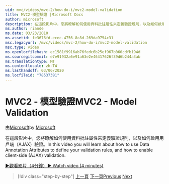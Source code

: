 ```yaml
---
uid: mvc/videos/mvc-2/how-do-i/mvc2-model-validation
title: MVC2-模型驗證 |Microsoft Docs
author: microsoft
description: 在這段影片中，您將瞭解如何使用資料批註屬性來定義驗證規則，以及如何啟用用戶端（AJAX）驗證。
ms.author: riande
ms.date: 03/23/2010
ms.assetid: fe3676fd-ecec-4756-8c8d-269da9754c31
msc.legacyurl: /mvc/videos/mvc-2/how-do-i/mvc2-model-validation
msc.type: video
ms.openlocfilehash: ec1581f9916ab76fedc6b25ef967b060cdfb194d
ms.sourcegitcommit: e7e91932a6e91a63e2e46417626f39d6b244a3ab
ms.translationtype: MT
ms.contentlocale: zh-TW
ms.lasthandoff: 03/06/2020
ms.locfileid: "78537391"
---
```

# <a name="mvc2---model-validation"></a><span data-ttu-id="5202c-103">MVC2 - 模型驗證</span><span class="sxs-lookup"><span data-stu-id="5202c-103">MVC2 - Model Validation</span></span>

<span data-ttu-id="5202c-104">由[Microsoft](https://github.com/microsoft)</span><span class="sxs-lookup"><span data-stu-id="5202c-104">by [Microsoft](https://github.com/microsoft)</span></span>

<span data-ttu-id="5202c-105">在這段影片中，您將瞭解如何使用資料批註屬性來定義驗證規則，以及如何啟用用戶端（AJAX）驗證。</span><span class="sxs-lookup"><span data-stu-id="5202c-105">In this video you will learn about how to use Data Annotation Attributes to define your validation rules, and how to enable client-side (AJAX) validation.</span></span>

[<span data-ttu-id="5202c-106">&#9654;觀看影片（4分鐘）</span><span class="sxs-lookup"><span data-stu-id="5202c-106">&#9654; Watch video (4 minutes)</span></span>](https://channel9.msdn.com/Blogs/ASP-NET-Site-Videos/mvc2-model-validation)

> [!div class="step-by-step"]
> <span data-ttu-id="5202c-107">[上一頁](mvc2-stronglytyped-helpers.md)
> [下一頁](mvc2-template-customization.md)</span><span class="sxs-lookup"><span data-stu-id="5202c-107">[Previous](mvc2-stronglytyped-helpers.md)
[Next](mvc2-template-customization.md)</span></span>
